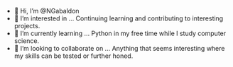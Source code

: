 - 👋 Hi, I’m @NGabaldon
- 👀 I’m interested in ... Continuing learning and contributing to interesting projects.
- 🌱 I’m currently learning ... Python in my free time while I study computer science.
- 💞️ I’m looking to collaborate on ... Anything that seems interesting where my skills can be tested or further honed.
